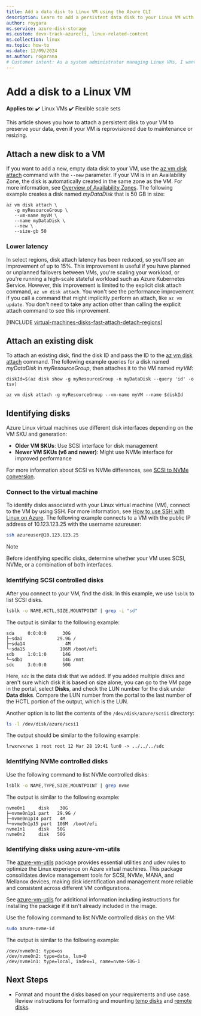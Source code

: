 ```yaml
---
title: Add a data disk to Linux VM using the Azure CLI
description: Learn to add a persistent data disk to your Linux VM with the Azure CLI
author: roygara
ms.service: azure-disk-storage
ms.custom: devx-track-azurecli, linux-related-content
ms.collection: linux
ms.topic: how-to
ms.date: 12/09/2024
ms.author: rogarana
# Customer intent: As a system administrator managing Linux VMs, I want to attach and configure a persistent data disk using the command line, so that I can ensure data retention and improve performance for my applications.
---
```


# Add a disk to a Linux VM

**Applies to:** :heavy_check_mark: Linux VMs :heavy_check_mark: Flexible scale sets

This article shows you how to attach a persistent disk to your VM to preserve your data, even if your VM is reprovisioned due to maintenance or resizing.

## Attach a new disk to a VM

If you want to add a new, empty data disk to your VM, use the [az vm disk attach](/cli/azure/vm/disk) command with the `--new` parameter. If your VM is in an Availability Zone, the disk is automatically created in the same zone as the VM. For more information, see [Overview of Availability Zones](/azure/reliability/availability-zones-overview). The following example creates a disk named *myDataDisk* that is 50 GB in size:

```azurecli
az vm disk attach \
   -g myResourceGroup \
   --vm-name myVM \
   --name myDataDisk \
   --new \
   --size-gb 50
```

### Lower latency

In select regions, disk attach latency has been reduced, so you'll see an improvement of up to 15%. This improvement is useful if you have planned or unplanned failovers between VMs, you're scaling your workload, or you're running a high-scale stateful workload such as Azure Kubernetes Service. However, this improvement is limited to the explicit disk attach command, `az vm disk attach`. You won't see the performance improvement if you call a command that might implicitly perform an attach, like `az vm update`. You don't need to take any action other than calling the explicit attach command to see this improvement.

[!INCLUDE [virtual-machines-disks-fast-attach-detach-regions](../includes/virtual-machines-disks-fast-attach-detach-regions.md)]

## Attach an existing disk

To attach an existing disk, find the disk ID and pass the ID to the [az vm disk attach](/cli/azure/vm/disk) command. The following example queries for a disk named *myDataDisk* in *myResourceGroup*, then attaches it to the VM named *myVM*:

```azurecli
diskId=$(az disk show -g myResourceGroup -n myDataDisk --query 'id' -o tsv)

az vm disk attach -g myResourceGroup --vm-name myVM --name $diskId
```

## Identifying disks

Azure Linux virtual machines use different disk interfaces depending on the VM SKU and generation:
- **Older VM SKUs**: Use SCSI interface for disk management
- **Newer VM SKUs (v6 and newer)**: Might use NVMe interface for improved performance

For more information about SCSI vs NVMe differences, see [SCSI to NVMe conversion](/azure/virtual-machines/nvme-linux#scsi-vs-nvme). 

### Connect to the virtual machine

To identify disks associated with your Linux virtual machine (VM), connect to the VM by using SSH. For more information, see [How to use SSH with Linux on Azure](/azure/virtual-machines/linux/mac-create-ssh-keys). The following example connects to a VM with the public IP address of 10.123.123.25 with the username azureuser:

```bash
ssh azureuser@10.123.123.25
```
> [!NOTE]
> Before identifying specific disks, determine whether your VM uses SCSI, NVMe, or a combination of both interfaces.

### Identifying SCSI controlled disks

After you connect to your VM, find the disk. In this example, we use `lsblk` to list SCSI disks.

```bash
lsblk -o NAME,HCTL,SIZE,MOUNTPOINT | grep -i "sd"
```

The output is similar to the following example:

```
sda     0:0:0:0      30G
├─sda1             29.9G /
├─sda14               4M
└─sda15             106M /boot/efi
sdb     1:0:1:0      14G
└─sdb1               14G /mnt
sdc     3:0:0:0      50G
```
Here, `sdc` is the data disk that we added. If you added multiple disks and aren't sure which disk it is based on size alone, you can go to the VM page in the portal, select **Disks**, and check the LUN number for the disk under **Data disks**. Compare the LUN number from the portal to the last number of the HCTL portion of the output, which is the LUN. 

Another option is to list the contents of the `/dev/disk/azure/scsi1` directory:

```bash
ls -l /dev/disk/azure/scsi1
```

The output should be similar to the following example:

```
lrwxrwxrwx 1 root root 12 Mar 28 19:41 lun0 -> ../../../sdc
```

### Identifying NVMe controlled disks

Use the following command to list NVMe controlled disks:

```bash
lsblk -o NAME,TYPE,SIZE,MOUNTPOINT | grep nvme
```

The output is similar to the following example:
```
nvme0n1     disk    30G
├─nvme0n1p1 part   29.9G /
├─nvme0n1p14 part   4M
└─nvme0n1p15 part  106M  /boot/efi
nvme1n1     disk   50G
nvme0n2     disk   50G
```

### Identifying disks using azure-vm-utils

The [azure-vm-utils](https://github.com/Azure/azure-vm-utils) package provides essential utilities and udev rules to optimize the Linux experience on Azure virtual machines. This package consolidates device management tools for SCSI, NVMe, MANA, and Mellanox devices, making disk identification and management more reliable and consistent across different VM configurations.

See [azure-vm-utils](azure-virtualmachine-utilities.md) for additional information including instructions for installing the package if it isn't already included in the image.

Use the following command to list NVMe controlled disks on the VM:
```bash
sudo azure-nvme-id
```

The output is similar to the following example:
```
/dev/nvme0n1: type=os
/dev/nvme0n2: type=data, lun=0
/dev/nvme1n1: type=local, index=1, name=nvme-50G-1
```

## Next Steps

- Format and mount the disks based on your requirements and use case. Review instructions for formatting and mounting [temp disks](formatting-mounting-temp-resource-disks-linux.md) and [remote disks](formatting-mounting-remote-disks-linux.md).